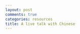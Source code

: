 ```yaml
---
layout: post
comments: true
categories: resources
title: A live talk with Chinese 
---
```

<!--stackedit_data:
eyJoaXN0b3J5IjpbMTczMTc0MjE2N119
-->